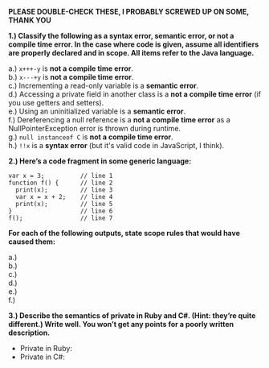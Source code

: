 **PLEASE DOUBLE-CHECK THESE, I PROBABLY SCREWED UP ON SOME, THANK YOU**


**1.) Classify the following as a syntax error, semantic error, or not a compile time error. In the case where code is given, assume all identifiers are properly declared and in scope. All items refer to the Java language.**  

  a.) ```x+++-y``` is **not a compile time error**.  
  b.) ```x---+y``` is **not a compile time error**.  
  c.) Incrementing a read-only variable is a **semantic error**.  
  d.) Accessing a private field in another class is a **not a compile time error** (if you use getters and setters).  
  e.) Using an uninitialized variable is a **semantic error**.  
  f.) Dereferencing a null reference is a **not a compile time error** as a NullPointerException error is thrown during runtime.  
  g.) ```null instanceof C``` is **not a compile time error**.  
  h.) ```!!x``` is a **syntax error** (but it's valid code in JavaScript, I think).  

**2.) Here’s a code fragment in some generic language:**
```
var x = 3;          // line 1
function f() {      // line 2
  print(x);         // line 3
  var x = x + 2;    // line 4
  print(x);         // line 5
}                   // line 6
f();                // line 7
```
**For each of the following outputs, state scope rules that would have caused them:** 

  a.)   
  b.)  
  c.)  
  d.)  
  e.)  
  f.)  

**3.) Describe the semantics of private in Ruby and C#. (Hint: they’re quite different.) Write well. You won’t get any points for a poorly written description.**  

  - Private in Ruby:  
  - Private in C#:  
